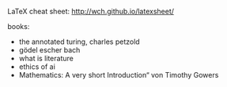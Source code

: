 LaTeX cheat sheet:
http://wch.github.io/latexsheet/


books: 

* the annotated turing, charles petzold
* gödel escher bach
* what is literature
* ethics of ai
* Mathematics: A very short Introduction“ von Timothy Gowers






